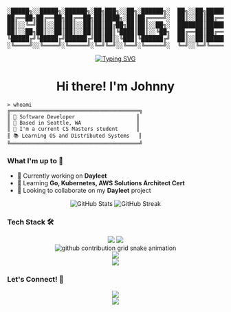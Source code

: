 <!-- Header Banner -->
<div align="center">
<pre>
░█████╗░░█████╗░██████╗░██╗███╗░░██╗░██████╗░  ██╗░░██╗███████╗██████╗░███████╗
██╔══██╗██╔══██╗██╔══██╗██║████╗░██║██╔════╝░  ██║░░██║██╔════╝██╔══██╗██╔════╝
██║░░╚═╝██║░░██║██║░░██║██║██╔██╗██║██║░░██╗░  ███████║█████╗░░██████╔╝█████╗░░
██║░░██╗██║░░██║██║░░██║██║██║╚████║██║░░╚██╗  ██╔══██║██╔══╝░░██╔══██╗██╔══╝░░
╚█████╔╝╚█████╔╝██████╔╝██║██║░╚███║╚██████╔╝  ██║░░██║███████╗██║░░██║███████╗
░╚════╝░░╚════╝░╚═════╝░╚═╝╚═╝░░╚══╝░╚═════╝░  ╚═╝░░╚═╝╚══════╝╚═╝░░╚═╝╚══════╝
</pre>
</div>

<!-- Typing SVG -->
<div align="center">
  <a href="https://git.io/typing-svg">
    <img src="https://readme-typing-svg.herokuapp.com?font=Fira+Code&pause=1000&color=F75C7E&center=true&vCenter=true&width=435&lines=Full+Stack+Developer;Open+Source+Enthusiast;Always+learning+new+things" alt="Typing SVG" />
  </a>
</div>

<h1 align="center">Hi there! I'm Johnny</h1>

<!-- About Me Section -->
```terminal
> whoami
╔══════════════════════════════════════════╗
║ 🚀 Software Developer                    ║
║ 📍 Based in Seattle, WA                  ║
║ 💼 I'm a current CS Masters student      ║
║ 📚 Learning OS and Distributed Systems   ║
╚══════════════════════════════════════════╝
```

<!-- Current Status -->
### What I'm up to 🎯
- 🔭 Currently working on **Dayleet**
- 🌱 Learning **Go, Kubernetes, AWS Solutions Architect Cert**
- 👯 Looking to collaborate on my **Dayleet** project

<!-- Stats -->
<div align="center">
  <img src="https://github-readme-stats.vercel.app/api?username=go-johnnyhe&show_icons=true&theme=radical" alt="GitHub Stats" />
  <img src="https://github-readme-streak-stats.herokuapp.com/?user=go-johnnyhe&theme=radical" alt="GitHub Streak" />
</div>

<!-- Skills -->
### Tech Stack 🛠
<div align="center">
  <img src="https://img.shields.io/badge/-JavaScript-F7DF1E?style=for-the-badge&logo=javascript&logoColor=black" />
  <img src="https://img.shields.io/badge/-Python-3776AB?style=for-the-badge&logo=python&logoColor=white" />
  <!-- Add more badges for your tech stack -->
</div>

<!-- Contribution Snake -->
<div align="center">
  <picture>
    <source media="(prefers-color-scheme: dark)" srcset="https://raw.githubusercontent.com/go-johnnyhe/go-johnnyhe/output/github-contribution-grid-snake-dark.svg">
    <source media="(prefers-color-scheme: light)" srcset="https://raw.githubusercontent.com/go-johnnyhe/go-johnnyhe/output/github-contribution-grid-snake.svg">
    <img alt="github contribution grid snake animation" src="https://raw.githubusercontent.com/go-johnnyhe/go-johnnyhe/output/github-contribution-grid-snake.svg">
  </picture>
</div>

<!-- GitHub Activity Graph -->
<div align="center">
  <img src="https://activity-graph.herokuapp.com/graph?username=go-johnnyhe&theme=redical" />
</div>

<!-- Profile Views Counter -->
<div align="center">
  <img src="https://komarev.com/ghpvc/?username=go-johnnyhe&color=blueviolet" />
</div>

<!-- Connect with me -->
### Let's Connect! 🤝
<div align="center">
  <a href="https://www.linkedin.com/in/johnnyhe7/">
    <img src="https://img.shields.io/badge/LinkedIn-0077B5?style=for-the-badge&logo=linkedin&logoColor=white" />
  </a>
  <!-- Add more social links -->
</div>

<!-- Footer -->
<div align="center">
  <img src="https://capsule-render.vercel.app/api?type=waving&color=gradient&height=100&section=footer" />
</div>
